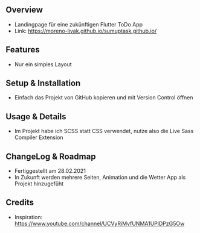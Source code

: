 ## Overview
- Landingpage für eine zukünftigen Flutter ToDo App
- Link: https://moreno-livak.github.io/sumuptask.github.io/

## Features
- Nur ein simples Layout

## Setup & Installation
- Einfach das Projekt von GitHub kopieren und mit Version Control öffnen

## Usage & Details
- Im Projekt habe ich SCSS statt CSS verwendet, nutze also die Live Sass Compiler Extension

## ChangeLog & Roadmap
- Fertiggestellt am 28.02.2021
- In Zukunft werden mehrere Seiten, Animation und die Wetter App als Projekt hinzugefüht

## Credits
- Inspiration: https://www.youtube.com/channel/UCVyRiMvfUNMA1UPlDPzG5Ow
